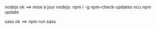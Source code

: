 nodejs ok
==> mise à jour nodejs:
npm i -g npm-check-updates
ncu
npm update

sass ok
==> npm run sass
